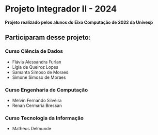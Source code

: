 # Projeto Integrador II - 2024

**Projeto realizado pelos alunos do Eixo Computação de 2022 da Univesp**

## Participaram desse projeto:

### Curso Ciência de Dados

* Flávia Alessandra Furlan
* Lígia de Queiroz Lopes
* Samanta Simoso de Moraes
* Simone Simoso de Moraes


### Curso Engenharia de Computação

* Melvin Fernando Silveira
* Renan Cermaria Bressan


### Curso Tecnologia da Informação

* Matheus Delmunde
